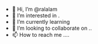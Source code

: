 - 👋 Hi, I’m @ralalam 
- 👀 I’m interested in .
- 🌱 I’m currently learning
- 💞️ I’m looking to collaborate on ..
- 📫 How to reach me ....

<!---
ralalam/ralalam is a ✨ special ✨ repository because its `README.md` (this file) appears on your GitHub profile.
You can click the Preview link to take a look at your changes.
--->
